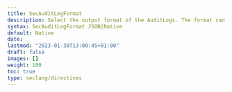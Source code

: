 ```yaml
---
title: SecAuditLogFormat
description: Select the output format of the AuditLogs. The format can be either the native AuditLogs format or JSON.
syntax: SecAuditLogFormat JSON|Native
default: Native
date: 
lastmod: "2023-01-30T13:00:45+01:00"
draft: false
images: []
weight: 100
toc: true
type: seclang/directives
---
```



